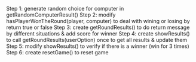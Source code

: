Step 1: generate random choice for computer in getRandomComputerResult()
Step 2: modify hasPlayerWonTheRound(player, computer) to deal with wining or losing by return true or false
Step 3: create getRoundResults() to do return message by different situations & add score for winner
Step 4: create  showResults() to call getRoundResults(userOption) once to get all results & update them 
Step 5: modify showResults() to verify if there is a winner (win for 3 times)
Step 6: create resetGame() to reset game